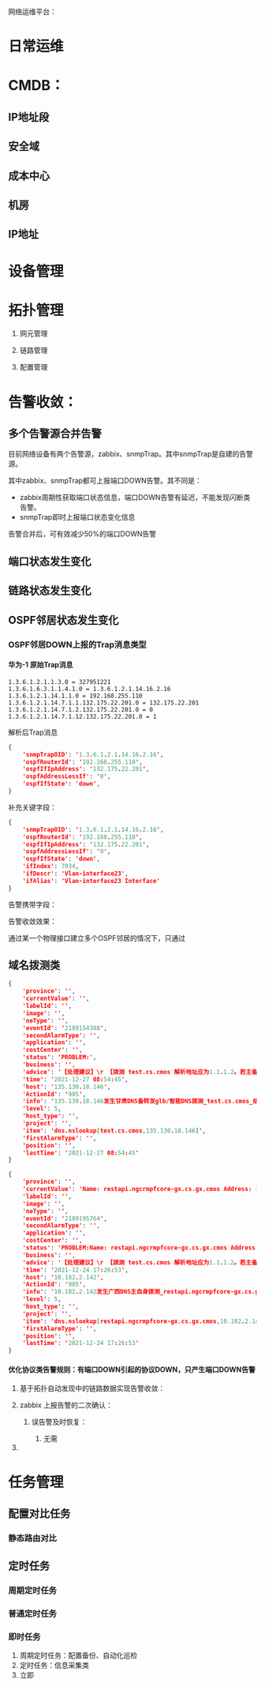 网络运维平台：

# 日常运维



# CMDB：



## IP地址段



## 安全域



## 成本中心



## 机房



## IP地址



# 设备管理

# 拓扑管理

1. 网元管理
2. 链路管理

1. 配置管理

# 告警收敛：



## 多个告警源合并告警

目前网络设备有两个告警源，zabbix、snmpTrap。其中snmpTrap是自建的告警源。

其中zabbix、snmpTrap都可上报端口DOWN告警。其不同是：

- zabbix周期性获取端口状态信息，端口DOWN告警有延迟，不能发现闪断类告警。
- snmpTrap即时上报端口状态变化信息

告警合并后，可有效减少50%的端口DOWN告警



## 端口状态发生变化



## 链路状态发生变化



## OSPF邻居状态发生变化



### OSPF邻居DOWN上报的Trap消息类型

#### 华为-1 原始Trap消息

```
1.3.6.1.2.1.1.3.0 = 327951221
1.3.6.1.6.3.1.1.4.1.0 = 1.3.6.1.2.1.14.16.2.16
1.3.6.1.2.1.14.1.1.0 = 192.168.255.110
1.3.6.1.2.1.14.7.1.1.132.175.22.201.0 = 132.175.22.201
1.3.6.1.2.1.14.7.1.2.132.175.22.201.0 = 0
1.3.6.1.2.1.14.7.1.12.132.175.22.201.0 = 1
```

解析后Trap消息

```json
{
    'snmpTrapOID': '1.3.6.1.2.1.14.16.2.16',
	'ospfRouterId': '192.168.255.110',
	'ospfIfIpAddress': '132.175.22.201',
	'ospfAddressLessIf': '0',
	'ospfIfState': 'down',
}
```

补充关键字段：

```json
{
    'snmpTrapOID': '1.3.6.1.2.1.14.16.2.16',
	'ospfRouterId': '192.168.255.110',
	'ospfIfIpAddress': '132.175.22.201',
	'ospfAddressLessIf': '0',
	'ospfIfState': 'down',
	'ifIndex': 7034,
	'ifDescr': 'Vlan-interface23',
	'ifAlias': 'Vlan-interface23 Interface'
}
```

告警携带字段：



告警收敛效果：

通过某一个物理接口建立多个OSPF邻居的情况下，只通过





## 域名拨测类

```json
{
	'province': '',
	'currentValue': '',
	'labelId': '',
	'image': '',
	'neType': '',
	'eventId': '2189154388',
	'secondAlarmType': '',
	'application': '',
	'costCenter': '',
	'status': 'PROBLEM:',
	'business': '',
	'advice': '【处理建议】\r 【拨测 test.cs.cmos 解析地址应为1.1.1.2。若主备DNS同时产生"结果不是1.1.1.2"告警，则需排查分公司至本部承载网链路；】\r 【拨测 本省域名，解析地址应为DNS服务器自身地址；若拨测本省域名有问题，需排查DNS服务器自身问题】',
	'time': '2021-12-27 08:54:45',
	'host': '135.130.18.146',
	'ActionId': '905',
	'info': '135.130.18.146发生甘肃DNS备转发glb/智能DNS拨测_test.cs.cmos_结果不是1.1.1.2故障',
	'level': 5,
	'host_type': '',
	'project': '',
	'item': 'dns.nslookup[test.cs.cmos,135.130.18.146]',
	'firstAlarmType': '',
	'position': '',
	'lastTime': '2021-12-27 08:54:45'
}
```

```json
{
	'province': '',
	'currentValue': 'Name: restapi.ngcrmpfcore-gx.cs.gx.cmos Address: 10.182.2.107',
	'labelId': '',
	'image': '',
	'neType': '',
	'eventId': '2189195764',
	'secondAlarmType': '',
	'application': '',
	'costCenter': '',
	'status': 'PROBLEM:Name: restapi.ngcrmpfcore-gx.cs.gx.cmos Address: 10.182.2.107',
	'business': '',
	'advice': '【处理建议】\r 【拨测 test.cs.cmos 解析地址应为1.1.1.2。若主备DNS同时产生"结果不是1.1.1.2"告警，则需排查分公司至本部承载网链路；】\r 【拨测 本省域名，解析地址应为DNS服务器自身地址；若拨测本省域名有问题，需排查DNS服务器自身问题】',
	'time': '2021-12-24 17:26:53',
	'host': '10.182.2.142',
	'ActionId': '905',
	'info': '10.182.2.142发生广西DNS主自身拨测_restapi.ngcrmpfcore-gx.cs.gx.cmos_结果不是172.20故障',
	'level': 5,
	'host_type': '',
	'project': '',
	'item': 'dns.nslookup[restapi.ngcrmpfcore-gx.cs.gx.cmos,10.182.2.142]',
	'firstAlarmType': '',
	'position': '',
	'lastTime': '2021-12-24 17:26:53'
}
```



#### 优化协议类告警规则：有端口DOWN引起的协议DOWN，只产生端口DOWN告警

1. 基于拓扑自动发现中的链路数据实现告警收敛：
2. zabbix 上报告警的二次确认：

   1. 误告警及时恢复：

      1. 无需
2. 

# 任务管理



## 配置对比任务



### 静态路由对比



## 定时任务



### 周期定时任务



### 普通定时任务



### 即时任务



1. 周期定时任务：配置备份、自动化巡检
2. 定时任务：信息采集类
3. 立即